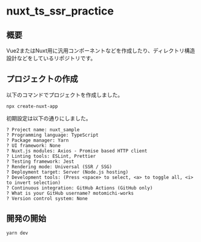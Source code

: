 # nuxt_ts_ssr_practice

## 概要
Vue2またはNuxt用に汎用コンポーネントなどを作成したり、ディレクトリ構造設計などをしているリポジトリです。

## プロジェクトの作成

以下のコマンドでプロジェクトを作成しました。
```
npx create-nuxt-app
```

初期設定は以下の通りにしました。
```
? Project name: nuxt_sample
? Programming language: TypeScript
? Package manager: Yarn
? UI framework: None
? Nuxt.js modules: Axios - Promise based HTTP client
? Linting tools: ESLint, Prettier
? Testing framework: Jest
? Rendering mode: Universal (SSR / SSG)
? Deployment target: Server (Node.js hosting)
? Development tools: (Press <space> to select, <a> to toggle all, <i> to invert selection)
? Continuous integration: GitHub Actions (GitHub only)
? What is your GitHub username? motomichi-works
? Version control system: None
```

## 開発の開始

```
yarn dev
```




